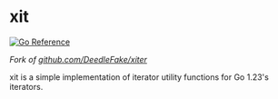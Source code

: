 # xit

[![Go Reference](https://pkg.go.dev/badge/deedles.dev/xiter.svg)](https://pkg.go.dev/deedles.dev/xiter)

*Fork of [github.com/DeedleFake/xiter](https://github.com/DeedleFake/xiter)*

xit is a simple implementation of iterator utility functions for Go 1.23's iterators.
